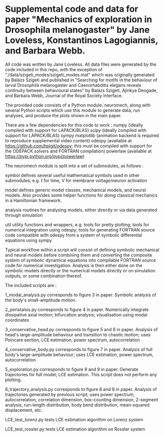 # Supplemental code and data for paper "Mechanics of exploration in Drosophila melanogaster" by Jane Loveless, Konstantinos Lagogiannis, and Barbara Webb. 

All code was written by Jane Loveless. All data files were generated by the code included in this repo, with the exception of "./data/szigeti_modes/szigeti_modes.mat" which was originally generated by Balázs Szigeti and published in "Searching for motifs in the behaviour of larval Drosophila melanogaster and Caenorhabditis elegans reveals continuity between behavioural states" by Balázs Szigeti, Ajinkya Deogade, and Barbara Webb, Journal of the Royal Society Interface.


The provided code consists of a Python module, neuromech, along with several
Python scripts which use this module to generate data, run analyses, and produce
the plots shown in the main paper.

There are a few dependencies for this code to work :
	numpy (ideally compiled with support for LAPACK/BLAS)
	scipy (ideally compiled with support for LAPACK/BLAS)
	sympy
	matplotlib (animation backend is required to reproduce supplemental
		    video content)
	odespy (available at https://github.com/hplgit/odespy; this must be
		compiled with support for the ODEPACK solvers and FORTRAN
		compilation)
	powerlaw (available at https://pypi.python.org/pypi/powerlaw)


The neuromech module is split into a set of submodules, as follows :

symbol 
defines several useful mathematical symbols used in other submodules, e.g. t for
time, V for membrane voltage/neuron activation

model
defines generic model classes, mechanical models, and neural models. Also
provides some helper functions for doing classical mechanics in a Hamiltonian
framework.

analysis
routines for analysing models, either directly or via data generated through
simulation

util
utility functions and wrappers, e.g. tools for pretty plotting; tools for
numerical integration using odespy; tools for generating FORTRAN source code
compatible with odespy from a system of symbolic differential equations using
sympy

Typical workflow within a script will consist of defining symbolic mechanical
and neural models before combining them and converting the composite system of
symbolic dynamical equations into compilable FORTRAN source code for numerical
investigation. Analysis is then either done on the symbolic models directly or
the numerical models directly or on simulation outputs, or some combination
thereof.

The included scripts are  :

1_modal_analysis.py
corresponds to figure 3 in paper. Symbolic analysis of the body's
small-amplitude motion.

2_peristalsis.py
corresponds to figure 4 in paper. Numerically integrate dissipative axial
motion; bifurcation analysis; visualisation using modal coordinates

3_conservative_head.py
corresponds to figure 5 and 6 in paper. Analysis of head's large-amplitude
behaviour and transition to chaotic motion; uses Poincare section, LCE
estimation, power spectrum, autocorrelation

4_conservative_body.py
corresponds to figure 7 in paper. Analysis of full body's large-amplitude
behaviour; uses LCE estimation, power spectrum, autocorrelation

5_exploration.py
corresponds to figure 8 and 9 in paper. Generate trajectories for full model;
LCE estimation. This script does not perform any plotting.

6_trajectory_analysis.py 
corresponds to figure 8 and 9 in paper. Analysis of trajectories generated by
previous script; uses power spectrum, autocorrelation, correlation dimension,
box-counting dimension, 2-segment analysis, run-length distribution, body bend
distribution, mean-squared displacement, etc.

LCE_test_lorenz.py
tests LCE estimation algorithm on Lorenz system

LCE_test_rossler.py
tests LCE estimation algorithm on Rossler system
